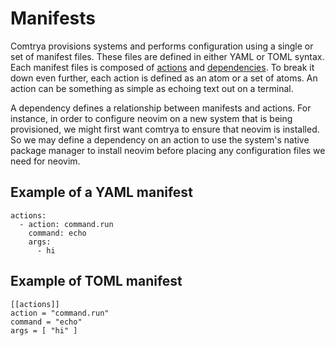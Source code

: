 # Manifests

Comtrya provisions systems and performs configuration using a single or set of manifest files. These files are defined in either YAML or TOML syntax. Each manifest files is composed of [actions](./actions.md) and [dependencies](./dependencies.md). To break it down even further, each action is defined as an atom or a set of atoms. An action can be something as simple as echoing text out on a terminal. 

A dependency defines a relationship between manifests and actions. For instance, in order to configure neovim on a new system that is being provisioned, we might first want comtrya to ensure that neovim is installed. So we may define a dependency on an action to use the system's native package manager to install neovim before placing any configuration files we need for neovim. 

## Example of a YAML manifest

```
actions:
  - action: command.run
    command: echo
    args:
      - hi
```

## Example of TOML manifest

```
[[actions]]
action = "command.run"
command = "echo"
args = [ "hi" ]
```
